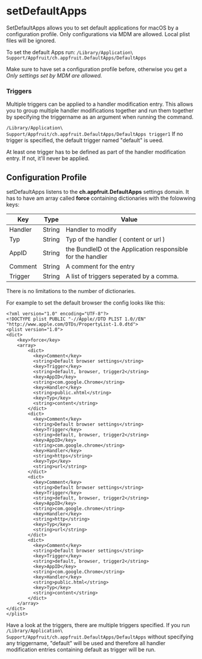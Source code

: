 # setDefaultApps
SetDefaultApps allows you to set default applications for macOS by a configuration profile.
Only configurations via MDM are allowed. Local plist files will be ignored.

To set the default Apps run: `/Library/Application\ Support/Appfruit/ch.appfruit.DefaultApps/DefaultApps`

Make sure to have set a configuration profile before, otherwise you get a _Only settings set by MDM are allowed._

### Triggers
Multiple triggers can be applied to a handler modification entry. This allows you to group multiple handler modifications together and run them together by specifying the triggername as an argument when running the command.

`/Library/Application\ Support/Appfruit/ch.appfruit.DefaultApps/DefaultApps trigger1`
If no trigger is specified, the default trigger named "default" is ueed.

At least one trigger has to be defined as part of the handler modification entry. If not, it'll never be applied.

## Configuration Profile
setDefaultApps listens to the __ch.appfruit.DefaultApps__ settings domain.
It has to have am array called __force__ containing dictionaries with the folowwing keys:

Key | Type | Value
--- | --- | ---
Handler | String | Handler to modify
Typ | String | Typ of the handler ( content or url )
AppID | String | the BundleID ot the Application responsible for the handler
Comment | String | A comment for the entry
Trigger | String | A list of triggers seperated by a comma. 

There is no limitations to the number of dictionaries.

For example to set the default browser the config looks like this:

```
<?xml version="1.0" encoding="UTF-8"?>
<!DOCTYPE plist PUBLIC "-//Apple//DTD PLIST 1.0//EN" "http://www.apple.com/DTDs/PropertyList-1.0.dtd">
<plist version="1.0">
<dict>
	<key>force</key>
	<array>
		<dict>
		  <key>Comment</key>
		  <string>Default browser settings</string>
		  <key>Trigger</key>
		  <string>default, browser, trigger2</string>
		  <key>AppID</key>
		  <string>com.google.Chrome</string>
		  <key>Handler</key>
		  <string>public.xhtml</string>
		  <key>Typ</key>
		  <string>content</string>
		</dict>
		<dict>
		  <key>Comment</key>
		  <string>Default browser settings</string>
		  <key>Trigger</key>
		  <string>default, browser, trigger2</string>
		  <key>AppID</key>
		  <string>com.google.chrome</string>
		  <key>Handler</key>
		  <string>https</string>
		  <key>Typ</key>
		  <string>url</string>
		</dict>
		<dict>
		  <key>Comment</key>
		  <string>Default browser settings</string>
		  <key>Trigger</key>
		  <string>default, browser, trigger2</string>
		  <key>AppID</key>
		  <string>com.google.chrome</string>
		  <key>Handler</key>
		  <string>http</string>
		  <key>Typ</key>
		  <string>url</string>
		</dict>
		<dict>
		  <key>Comment</key>
		  <string>Default browser settings</string>
		  <key>Trigger</key>
		  <string>default, browser, trigger2</string>
		  <key>AppID</key>
		  <string>com.google.Chrome</string>
		  <key>Handler</key>
		  <string>public.html</string>
		  <key>Typ</key>
		  <string>content</string>
		</dict>
	</array>
</dict>
</plist>

```

Have a look at the triggers, there are multiple triggers specified. If you run `/Library/Application\ Support/Appfruit/ch.appfruit.DefaultApps/DefaultApps` without specifying any triggername, "default" will be used and therefore all handler modification entries containing default as trigger will be run.

